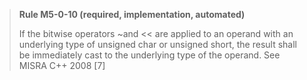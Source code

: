 > **Rule M5-0-10 (required, implementation, automated)**
>
> If the bitwise operators ~and << are applied to an operand with an
> underlying type of unsigned char or unsigned short, the result shall
> be immediately cast to the underlying type of the operand.
> See MISRA C++ 2008 [7]
